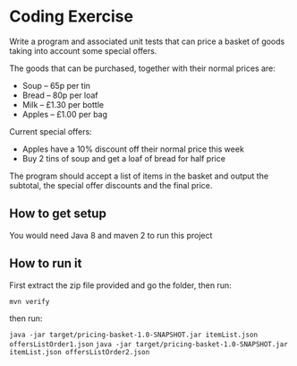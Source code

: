 # Coding Exercise

Write a program and associated unit tests that can price a basket of goods taking into account some special offers.

The goods that can be purchased, together with their normal prices are:
- Soup – 65p per tin
- Bread – 80p per loaf
- Milk – £1.30 per bottle
- Apples – £1.00 per bag

Current special offers:
- Apples have a 10% discount off their normal price this week
- Buy 2 tins of soup and get a loaf of bread for half price

The program should accept a list of items in the basket and output the subtotal, the special
offer discounts and the final price.

## How to get setup ##
You would need Java 8 and maven 2 to run this project
 
## How to run it ##
First extract the zip file provided and go the folder, then run:

`mvn verify`

then run:
 
`java -jar target/pricing-basket-1.0-SNAPSHOT.jar itemList.json offersListOrder1.json`
`java -jar target/pricing-basket-1.0-SNAPSHOT.jar itemList.json offersListOrder2.json`